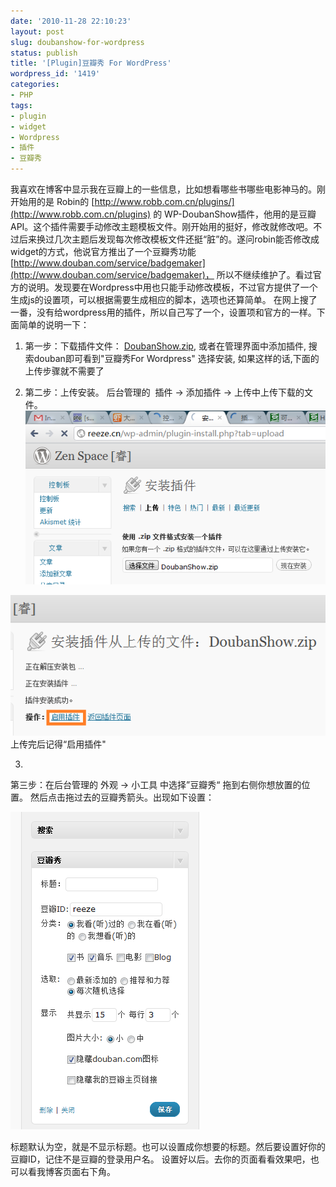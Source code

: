 ```yaml
---
date: '2010-11-28 22:10:23'
layout: post
slug: doubanshow-for-wordpress
status: publish
title: '[Plugin]豆瓣秀 For WordPress'
wordpress_id: '1419'
categories:
- PHP
tags:
- plugin
- widget
- Wordpress
- 插件
- 豆瓣秀
---
```


我喜欢在博客中显示我在豆瓣上的一些信息，比如想看哪些书哪些电影神马的。刚开始用的是 Robin的 [http://www.robb.com.cn/plugins/](http://www.robb.com.cn/plugins) 的 WP-DoubanShow插件，他用的是豆瓣API。这个插件需要手动修改主题模板文件。刚开始用的挺好，修改就修改吧。不过后来换过几次主题后发现每次修改模板文件还挺“脏”的。遂问robin能否修改成widget的方式，他说官方推出了一个豆瓣秀功能[http://www.douban.com/service/badgemaker](http://www.douban.com/service/badgemaker)， 所以不继续维护了。看过官方的说明。发现要在Wordpress中用也只能手动修改模板，不过官方提供了一个生成js的设置项，可以根据需要生成相应的脚本，选项也还算简单。 在网上搜了一番，没有给wordpress用的插件，所以自己写了一个，设置项和官方的一样。下面简单的说明一下：







  1. 第一步：下载插件文件： [DoubanShow.zip](/uploads/2010/11/DoubanShow.zip), 或者在管理界面中添加插件, 搜索douban即可看到"豆瓣秀For Wordpress" 选择安装, 如果这样的话,下面的上传步骤就不需要了


  2. 第二步：上传安装。 后台管理的  插件 -> 添加插件 -> 上传中上传下载的文件。[![](/uploads/2010/11/upload.png)](/uploads/2010/11/upload.png)

[![](/uploads/2010/11/active2.png)](/uploads/2010/11/active.png)
上传完后记得“启用插件"

  3.


第三步：在后台管理的 外观 -> 小工具 中选择”豆瓣秀“ 拖到右侧你想放置的位置。 然后点击拖过去的豆瓣秀箭头。出现如下设置：


[![](/uploads/2010/11/settings.png)](/uploads/2010/11/settings.png)


标题默认为空，就是不显示标题。也可以设置成你想要的标题。然后要设置好你的豆瓣ID，记住不是豆瓣的登录用户名。 设置好以后。去你的页面看看效果吧，也可以看我博客页面右下角。
